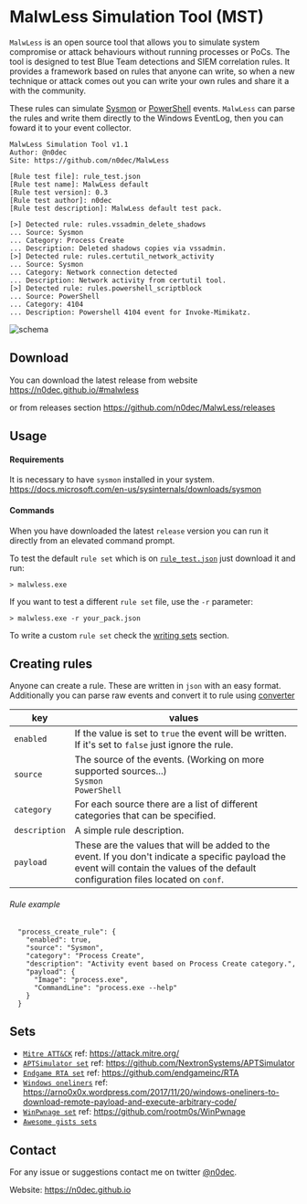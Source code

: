 # MalwLess Simulation Tool (MST)
`MalwLess` is an open source tool that allows you to simulate system compromise or attack behaviours without running processes or PoCs. The tool is designed to test Blue Team detections and SIEM correlation rules. It provides a framework based on rules that anyone can write, so when a new technique or attack comes out you can write your own rules and share it a with the community.

These rules can simulate [Sysmon](https://docs.microsoft.com/en-us/sysinternals/downloads/sysmon) or [PowerShell](https://docs.microsoft.com/en-us/powershell/scripting/getting-started/getting-started-with-windows-powershell) events. `MalwLess` can parse the rules and write them directly to the Windows EventLog, then you can foward it to your event collector.

```
MalwLess Simulation Tool v1.1
Author: @n0dec
Site: https://github.com/n0dec/MalwLess

[Rule test file]: rule_test.json
[Rule test name]: MalwLess default
[Rule test version]: 0.3
[Rule test author]: n0dec
[Rule test description]: MalwLess default test pack.

[>] Detected rule: rules.vssadmin_delete_shadows
... Source: Sysmon
... Category: Process Create
... Description: Deleted shadows copies via vssadmin.
[>] Detected rule: rules.certutil_network_activity
... Source: Sysmon
... Category: Network connection detected
... Description: Network activity from certutil tool.
[>] Detected rule: rules.powershell_scriptblock
... Source: PowerShell
... Category: 4104
... Description: Powershell 4104 event for Invoke-Mimikatz.
```

![schema](https://camo.githubusercontent.com/5c39cb73c6f44458916f18e9f51e5af0894a3d78/68747470733a2f2f692e696d6775722e636f6d2f4832546631334d2e706e67)

## Download
You can download the latest release from website https://n0dec.github.io/#malwless

or from releases section https://github.com/n0dec/MalwLess/releases

## Usage
#### Requirements
It is necessary to have `sysmon` installed in your system. https://docs.microsoft.com/en-us/sysinternals/downloads/sysmon

#### Commands
When you have downloaded the latest `release` version you can run it directly from an elevated command prompt.

To test the default `rule set` which is on [`rule_test.json`](https://github.com/n0dec/MalwLess/blob/master/rule_test.json) just download it and run:
```commandline
> malwless.exe
```
If you want to test a different `rule set` file, use the `-r` parameter:
```commandline
> malwless.exe -r your_pack.json
```
To write a custom `rule set` check the [writing sets](https://github.com/n0dec/MalwLess/blob/master/WRITING.md) section.

## Creating rules
Anyone can create a rule. These are written in `json` with an easy format.
Additionally you can parse raw events and convert it to rule using [converter](https://n0dec.github.io/#rules)

| key | values |
| --- | --- |
| `enabled` | If the value is set to `true` the event will be written. If it's set to `false` just ignore the rule. |
| `source` | The source of the events. (Working on more supported sources...)<br>`Sysmon`<br>`PowerShell` |
| `category` | For each source there are a list of different categories that can be specified. |
| `description` | A simple rule description. |
| `payload` | These are the values that will be added to the event. If you don't indicate a specific payload the event will contain the values of the default configuration files located on `conf`. |

###### Rule example
```
  "process_create_rule": {
    "enabled": true,
    "source": "Sysmon",
    "category": "Process Create",
    "description": "Activity event based on Process Create category.",
    "payload": {
      "Image": "process.exe",
      "CommandLine": "process.exe --help"
    }
  }
```
## Sets
* [`Mitre ATT&CK`](https://github.com/n0dec/MalwLess/tree/master/sets/ATT%26CK) ref: https://attack.mitre.org/
* [`APTSimulator set`](https://github.com/n0dec/MalwLess/tree/master/sets/APTSimulator) ref: https://github.com/NextronSystems/APTSimulator
* [`Endgame RTA set`](https://github.com/n0dec/MalwLess/tree/master/sets/EndgameRTA) ref: https://github.com/endgameinc/RTA
* [`Windows oneliners`](https://github.com/n0dec/MalwLess/blob/master/sets/windows-oneliners.json) ref: https://arno0x0x.wordpress.com/2017/11/20/windows-oneliners-to-download-remote-payload-and-execute-arbitrary-code/
* [`WinPwnage set`](https://github.com/n0dec/MalwLess/tree/master/sets/WinPwnage) ref: https://github.com/rootm0s/WinPwnage
* [`Awesome gists sets`](https://github.com/n0dec/MalwLess/blob/master/GISTS.md)

## Contact
For any issue or suggestions contact me on twitter [@n0dec](https://twitter.com/n0dec).

Website: https://n0dec.github.io

